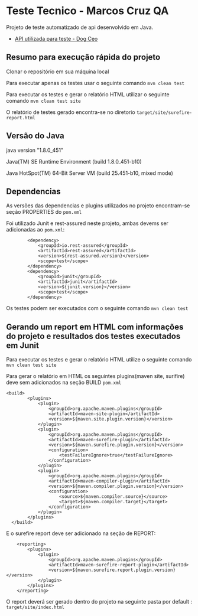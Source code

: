 # Teste Tecnico - Marcos Cruz QA

Projeto de teste automatizado de api desenvolvido em Java.
- [API utilizada para teste - Dog Ceo](https://dog.ceo/)

## Resumo para execução rápida do projeto
Clonar o repositório em sua máquina local

Para executar apenas os testes usar o seguinte comando `mvn clean test`

Para executar os testes e gerar o relatório HTML utilizar o seguinte comando `mvn clean test site`

O relatório de testes gerado encontra-se no diretorio `target/site/surefire-report.html`

## Versão do Java
java version "1.8.0_451"

Java(TM) SE Runtime Environment (build 1.8.0_451-b10)

Java HotSpot(TM) 64-Bit Server VM (build 25.451-b10, mixed mode)

## Dependencias

As versões das dependencias e plugins utilizados no projeto encontram-se seção PROPERTIES do `pom.xml`

Foi utilizado Junit e rest-assured neste projeto, ambas devems ser adicionadas ao `pom.xml`:

~~~~~~~~
        <dependency>
            <groupId>io.rest-assured</groupId>
            <artifactId>rest-assured</artifactId>
            <version>${rest-assured.version}</version>
            <scope>test</scope>
        </dependency>
        <dependency>
            <groupId>junit</groupId>
            <artifactId>junit</artifactId>
            <version>${junit.version}</version>
            <scope>test</scope>
        </dependency>
~~~~~~~~

Os testes podem ser executados com o seguinte comando `mvn clean test`

## Gerando um report em HTML com informações do projeto e resultados dos testes executados em Junit

Para executar os testes e gerar o relatório HTML utilize o seguinte comando `mvn clean test site`

Para gerar o relatório em HTML os seguintes plugins(maven site, surifire) deve sem adicionados na seção BUILD `pom.xml`

~~~~~~~~
<build>
        <plugins>
            <plugin>
                <groupId>org.apache.maven.plugins</groupId>
                <artifactId>maven-site-plugin</artifactId>
                <version>${maven.site.plugin.version}</version>
            </plugin>
            <plugin>
                <groupId>org.apache.maven.plugins</groupId>
                <artifactId>maven-surefire-plugin</artifactId>
                <version>${maven.surefire.plugin.version}</version>
                <configuration>
                    <testFailureIgnore>true</testFailureIgnore>
                </configuration>
            </plugin>
            <plugin>
                <groupId>org.apache.maven.plugins</groupId>
                <artifactId>maven-compiler-plugin</artifactId>
                <version>${maven.compiler.plugin.version}</version>
                <configuration>
                    <source>${maven.compiler.source}</source>
                    <target>${maven.compiler.target}</target>
                </configuration>
            </plugin>
        </plugins>
  </build>
~~~~~~~~

E o surefire report deve ser adicionado na seção de REPORT:

~~~~~~~~
    <reporting>
        <plugins>
            <plugin>
                <groupId>org.apache.maven.plugins</groupId>
                <artifactId>maven-surefire-report-plugin</artifactId>
                <version>${maven.surefire.report.plugin.version}</version>
            </plugin>
        </plugins>
    </reporting>
~~~~~~~~

O report deverá ser gerado dentro do projeto na seguinte pasta por default : `target/site/index.html`